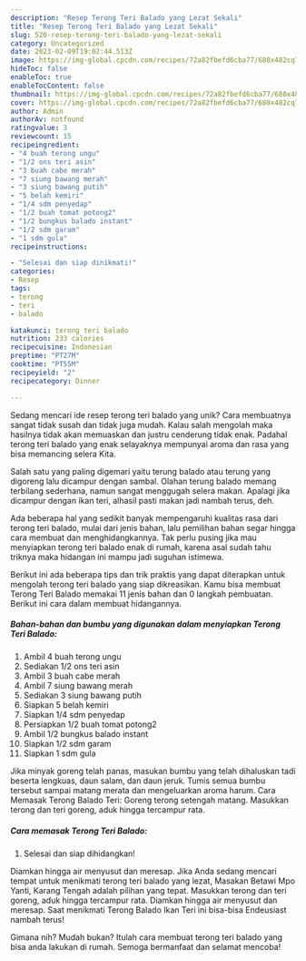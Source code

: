 ```yaml
---
description: "Resep Terong Teri Balado yang Lezat Sekali"
title: "Resep Terong Teri Balado yang Lezat Sekali"
slug: 520-resep-terong-teri-balado-yang-lezat-sekali
category: Uncategorized
date: 2023-02-09T19:02:44.513Z
image: https://img-global.cpcdn.com/recipes/72a82fbefd6cba77/680x482cq70/terong-teri-balado-foto-resep-utama.jpg
hideToc: false
enableToc: true
enableTocContent: false
thumbnail: https://img-global.cpcdn.com/recipes/72a82fbefd6cba77/680x482cq70/terong-teri-balado-foto-resep-utama.jpg
cover: https://img-global.cpcdn.com/recipes/72a82fbefd6cba77/680x482cq70/terong-teri-balado-foto-resep-utama.jpg
author: Admin
authorAv: notfound
ratingvalue: 3
reviewcount: 15
recipeingredient:
- "4 buah terong ungu"
- "1/2 ons teri asin"
- "3 buah cabe merah"
- "7 siung bawang merah"
- "3 siung bawang putih"
- "5 belah kemiri"
- "1/4 sdm penyedap"
- "1/2 buah tomat potong2"
- "1/2 bungkus balado instant"
- "1/2 sdm garam"
- "1 sdm gula"
recipeinstructions:

- "Selesai dan siap dinikmati!"
categories:
- Resep
tags:
- terong
- teri
- balado

katakunci: terong teri balado 
nutrition: 233 calories
recipecuisine: Indonesian
preptime: "PT27M"
cooktime: "PT55M"
recipeyield: "2"
recipecategory: Dinner

---
```





Sedang mencari ide resep terong teri balado yang unik? Cara membuatnya sangat tidak susah dan tidak juga mudah. Kalau salah mengolah maka hasilnya tidak akan memuaskan dan justru cenderung tidak enak. Padahal terong teri balado yang enak selayaknya mempunyai aroma dan rasa yang bisa memancing selera Kita.





Salah satu yang paling digemari yaitu terung balado atau terung yang digoreng lalu dicampur dengan sambal. Olahan terung balado memang terbilang sederhana, namun sangat menggugah selera makan. Apalagi jika dicampur dengan ikan teri, alhasil pasti makan jadi nambah terus, deh.

Ada beberapa hal yang sedikit banyak mempengaruhi kualitas rasa dari terong teri balado, mulai dari jenis bahan, lalu pemilihan bahan segar hingga cara membuat dan menghidangkannya. Tak perlu pusing jika mau menyiapkan terong teri balado enak di rumah, karena asal sudah tahu triknya maka hidangan ini mampu jadi suguhan istimewa.






Berikut ini ada beberapa tips dan trik praktis yang dapat diterapkan untuk mengolah terong teri balado yang siap dikreasikan. Kamu bisa membuat Terong Teri Balado memakai 11 jenis bahan dan 0 langkah pembuatan. Berikut ini cara dalam membuat hidangannya.

<!--inarticleads1-->

##### Bahan-bahan dan bumbu yang digunakan dalam menyiapkan Terong Teri Balado:

1. Ambil 4 buah terong ungu
1. Sediakan 1/2 ons teri asin
1. Ambil 3 buah cabe merah
1. Ambil 7 siung bawang merah
1. Sediakan 3 siung bawang putih
1. Siapkan 5 belah kemiri
1. Siapkan 1/4 sdm penyedap
1. Persiapkan 1/2 buah tomat potong2
1. Ambil 1/2 bungkus balado instant
1. Siapkan 1/2 sdm garam
1. Siapkan 1 sdm gula


Jika minyak goreng telah panas, masukan bumbu yang telah dihaluskan tadi beserta lengkuas, daun salam, dan daun jeruk. Tumis semua bumbu tersebut sampai matang merata dan mengeluarkan aroma harum. Cara Memasak Terong Balado Teri: Goreng terong setengah matang. Masukkan terong dan teri goreng, aduk hingga tercampur rata. 

<!--inarticleads2-->

##### Cara memasak Terong Teri Balado:


1. Selesai dan siap dihidangkan!

Diamkan hingga air menyusut dan meresap. Jika Anda sedang mencari tempat untuk menikmati terong teri balado yang lezat, Masakan Betawi Mpo Yanti, Karang Tengah adalah pilihan yang tepat. Masukkan terong dan teri goreng, aduk hingga tercampur rata. Diamkan hingga air menyusut dan meresap. Saat menikmati Terong Balado Ikan Teri ini bisa-bisa Endeusiast nambah terus! 

Gimana nih? Mudah bukan? Itulah cara membuat terong teri balado yang bisa anda lakukan di rumah. Semoga bermanfaat dan selamat mencoba!
